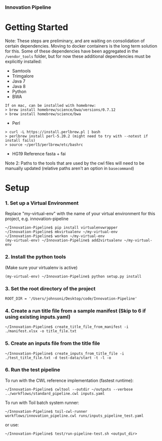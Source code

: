 ### Innovation Pipeline

# Getting Started

Note: These steps are preliminary, and are waiting on consolidation of certain dependencies. Moving to docker containers is the long term solution for this. Some of these dependencies have been aggregated in the `/vendor_tools` folder, but for now these additional dependencies must be explicitly installed:
  - Samtools
  - Trimgalore
  - Java 7
  - Java 8
  - Python
  - BWA
```
If on mac, can be installed with homebrew:
> brew install homebrew/science/bwa/versions/0.7.12
> brew install homebrew/science/bwa
```
  - Perl
```
> curl -L https://install.perlbrew.pl | bash
> perlbrew install perl-5.20.2 (might need to try with --notest if install fails)
> source ~/perl5/perlbrew/etc/bashrc
 ```
- HG19 Reference fasta + fai

Note 2: Paths to the tools that are used by the cwl files will need to be manually updated (relative paths aren't an option in `basecommand`)


# Setup

### 1. Set up a Virtual Environment
Replace "my-virtual-env" with the name of your virtual environment for this project, e.g. innovation-pipeline
```
~/Innovation-Pipeline$ pip install virtualenvwrapper
~/Innovation-Pipeline$ mkvirtualenv ~/my-virtual-env
~/Innovation-Pipeline$ workon ~/my-virtual-env
(my-virtual-env) ~/Innovation-Pipeline$ add2virtualenv ~/my-virtual-env
```

### 2. Install the python tools
(Make sure your virtualenv is active)
```
(my-virtual-env) ~/Innovation-Pipeline$ python setup.py install
```

### 3. Set the root directory of the project
```
ROOT_DIR = '/Users/johnsoni/Desktop/code/Innovation-Pipeline'
```

### 4. Create a run title file from a sample manifest (Skip to 6 if using existing inputs.yaml)
```
~/Innovation-Pipeline$ create_title_file_from_manifest -i ./manifest.xlsx -o title_file.txt
```

### 5. Create an inputs file from the title file
```
~/Innovation-Pipeline$ create_inputs_from_title_file -i ./test_title_file.txt -d test-data/start -t -l -o
```

### 6. Run the test pipeline
To run with the CWL reference implementation (fastest runtime):
```
~/Innovation-Pipeline$ cwltool --outdir ~/outputs --verbose ../workflows/standard_pipeline.cwl inputs.yaml
```
To run with Toil batch system runner:
```
~/Innovation-Pipeline$ toil-cwl-runner workflows/innovation_pipeline.cwl runs/inputs_pipeline_test.yaml
```
or use:
```
~/Innovation-Pipeline$ test/run-pipeline-test.sh <output_dir>
```
